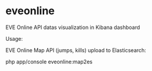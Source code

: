 # eveonline
EVE Online API datas visualization in Kibana dashboard

Usage:

EVE Online Map API (jumps, kills) upload to Elasticsearch:

php app/console eveonline:map2es
